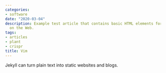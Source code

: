 ```yaml
---
categories:
- software
date: "2020-03-04"
description: Example test article that contains basic HTML elements for text formatting
  on the Web.
tags:
- articles
- plant
- crispr
title: Vim
---
```


Jekyll can turn plain text into static websites and blogs.
<!--more-->

